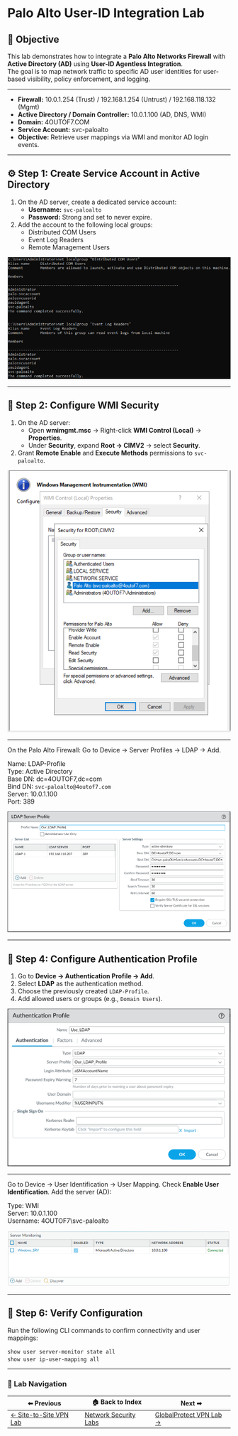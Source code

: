 # Palo Alto User-ID Integration Lab

## 🎯 Objective
This lab demonstrates how to integrate a **Palo Alto Networks Firewall** with **Active Directory (AD)** using **User-ID Agentless Integration**.  
The goal is to map network traffic to specific AD user identities for user-based visibility, policy enforcement, and logging.

---

- **Firewall:** 10.0.1.254 (Trust) / 192.168.1.254 (Untrust) / 192.168.118.132 (Mgmt)
- **Active Directory / Domain Controller:** 10.0.1.100 (AD, DNS, WMI)
- **Domain:** 4OUTOF7.COM
- **Service Account:** svc-paloalto
- **Objective:** Retrieve user mappings via WMI and monitor AD login events.


---

## ⚙️ Step 1: Create Service Account in Active Directory
1. On the AD server, create a dedicated service account:
   - **Username:** `svc-paloalto`
   - **Password:** Strong and set to never expire.
2. Add the account to the following local groups:
   - Distributed COM Users  
   - Event Log Readers  
   - Remote Management Users  

![Service Account Permissions](screenshots/palo-user-id-permissions.png)

---

## 🧱 Step 2: Configure WMI Security
1. On the AD server:
   - Open **wmimgmt.msc** → Right-click **WMI Control (Local)** → **Properties**.
   - Under **Security**, expand **Root → CIMV2** → select **Security**.
2. Grant **Remote Enable** and **Execute Methods** permissions to `svc-paloalto`.

![WMI Security Settings](screenshots/palo-user-id-wmi-security.png)

---

On the Palo Alto Firewall:
Go to Device → Server Profiles → LDAP → Add.

Name: LDAP-Profile  
Type: Active Directory  
Base DN: dc=4OUTOF7,dc=com  
Bind DN: `svc-paloalto@4outof7.com`  
Server: 10.0.1.100  
Port: 389  

![LDAP Server Profile](screenshots/palo-user-id-ldap.png)

---

## 🔑 Step 4: Configure Authentication Profile
1. Go to **Device → Authentication Profile → Add**.
2. Select **LDAP** as the authentication method.
3. Choose the previously created `LDAP-Profile`.
4. Add allowed users or groups (e.g., `Domain Users`).

![Authentication Profile](screenshots/palo-user-id-auth-profile.png)

---

Go to Device → User Identification → User Mapping.
Check **Enable User Identification**.
Add the server (AD):

Type: WMI  
Server: 10.0.1.100  
Username: 4OUTOF7\svc-paloalto  

![Server Monitor Status](screenshots/palo-user-id-server-monitor.png)

---

## 🧠 Step 6: Verify Configuration
Run the following CLI commands to confirm connectivity and user mappings:

```bash
show user server-monitor state all
show user ip-user-mapping all

```
---

### 🔁 Lab Navigation

| ⬅ Previous | 🏠 Back to Index | Next ➡ |
|-------------|-----------------|---------|
| [← Site-to-Site VPN Lab](../palo-alto-site-to-site-vpn/) | [Network Security Labs](../index.md) | [GlobalProtect VPN Lab →](../palo-alto-globalprotect-lab/) |




